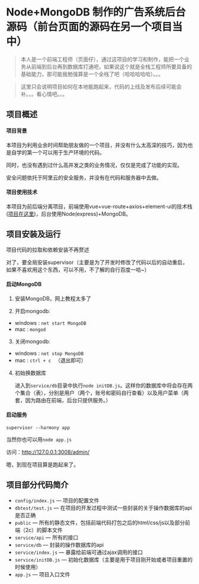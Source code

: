 # Node+MongoDB 制作的广告系统后台源码（前台页面的源码在另一个项目当中）

> 本人是一个前端工程师（页面仔），通过这项目的学习和制作，能把一个业务从前端到后台再到数据库打通吧，如果说这个就是全栈工程师所要具备的基础能力，那可能我勉强算是一个全栈了吧（哈哈哈哈哈）。。。

> 这里只会说明项目如何在本地能跑起来，代码的上线及发布后续可能会补。。。看心情吧。。。


## 项目概述

#### 项目背景
本项目为利用业余时间帮助朋友做的一个项目，并没有什么太高深的技巧，因为也是自学的第一个可以用于生产环境的代码。

同时，也没有遇到过什么高并发之类的业务情况，仅仅是完成了功能的实现。

安全问题依托于阿里云的安全服务，并没有在代码和服务器中去做。


#### 项目使用技术
本项目为前后端分离项目，前端使用vue+vue-route+axios+element-ui的技术栈([项目在这里](https://github.com/xsw911213/adsys-admin-fe))，后台使用Node(express)+MongoDB。


## 项目安装及运行

项目代码的拉取和依赖安装不再赘述

对了，要全局安装supervisor（主要是为了开发时修改了代码以后的自动重启，如果不喜欢用这个东西，可以不用，不了解的自行百度一哈~）

#### 启动MongoDB
1. 安装MongoDB，网上教程太多了

2. 开启mongodb: 

-   windows : ``net start MongoDB``
-   mac : ``mongod``

3. 关闭mongodb:

-   windows : ``net stop MongoDB``
-   mac : ``ctrl + c `` （退出即可）

4. 初始换数据库

   进入到``service/db``目录中执行``node initDB.js``。这样你的数据库中将会存在两个集合（表），分别是用户（两个，账号和密码自行查看）以及用户菜单（两套，因为路由在前端，后台只提供服务。）


#### 启动服务 

```
supervisor --harmony app
```
当然你也可以用``node app.js``

访问：http://127.0.0.1:3008/admin/

嗯，到现在项目算是跑起来了。


## 项目部分代码简介
- `config/index.js` — 项目的配置文件
- `dbtest/test.js` — 在项目的开发过程中测试一些封装的关于操作数据库的api是否正确
- `public` — 所有的静态文件，包括前端代码打包之后的html/css/js以及部分前端（2c）的脚本文件
- `service/api` — 所有的接口
- `service/db` — 封装的操作数据库的api
- `service/index.js` — 暴露给前端可通过ajax调用的接口
- `service/initDB.js` — 初始化数据库（主要是用于项目刚开始或者项目重置的时候使用）
- `app.js` — 项目入口文件
